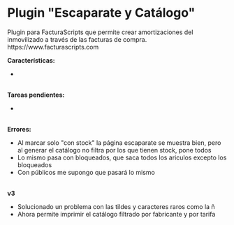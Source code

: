 <h1>Plugin "Escaparate y Catálogo"</h1>
Plugin para FacturaScripts que permite crear amortizaciones del inmovilizado a través de las facturas de compra.
https://www.facturascripts.com
<br/>

<strong>Características:</strong>
<ul>
   <li></li>
</ul>

<br/>
<strong>Tareas pendientes:</strong>
<ul>
   <li></li>
</ul>

<br/>
<strong>Errores:</strong>
<ul>
   <li>Al marcar solo "con stock" la página escaparate se muestra bien, pero al generar el catálogo no filtra por los que tienen stock, pone todos</li>
   <li>Lo mismo pasa con bloqueados, que saca todos los ariculos excepto los bloqueados</li>
   <li>Con públicos me supongo que pasará lo mismo</li>
</ul>

<br/>
<strong>v3</strong> 
<ul>
   <li>Solucionado un problema con las tildes y caracteres raros como la ñ</li>
   <li>Ahora permite imprimir el catálogo filtrado por fabricante y por tarifa</li>
</ul>